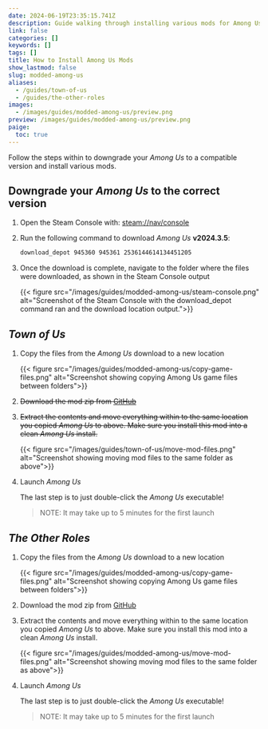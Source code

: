 ```yaml
---
date: 2024-06-19T23:35:15.741Z
description: Guide walking through installing various mods for Among Us
link: false
categories: []
keywords: []
tags: []
title: How to Install Among Us Mods
show_lastmod: false
slug: modded-among-us
aliases:
  - /guides/town-of-us
  - /guides/the-other-roles
images:
  - /images/guides/modded-among-us/preview.png
preview: /images/guides/modded-among-us/preview.png
paige:
  toc: true
---
```



Follow the steps within to downgrade your *Among Us* to a compatible version and install various mods.

<!--more-->

## Downgrade your *Among Us* to the correct version

1. Open the Steam Console with: [steam://nav/console](steam://nav/console)

2. Run the following command to download *Among Us* **v2024.3.5**:

   ```bash
   download_depot 945360 945361 2536144614134451205
   ```

3. Once the download is complete, navigate to the folder where the files were downloaded, as shown in the Steam Console output

   {{< figure src="/images/guides/modded-among-us/steam-console.png" alt="Screenshot of the Steam Console with the download_depot command ran and the download location output.">}}

## *Town of Us*

1. Copy the files from the *Among Us* download to a new location

   {{< figure src="/images/guides/modded-among-us/copy-game-files.png" alt="Screenshot showing copying Among Us game files between folders">}}

2. ~~Download the mod zip from [GitHub](https://github.com/eDonnes124/Town-Of-Us-R/releases/download/v5.0.4/ToU.v5.0.4.zip)~~

3. ~~Extract the contents and move everything within to the same location you copied *Among Us* to above. Make sure you install this mod into a clean *Among Us* install.~~

   {{< figure src="/images/guides/town-of-us/move-mod-files.png" alt="Screenshot showing moving mod files to the same folder as above">}}

4. Launch *Among Us*

   The last step is to just double-click the *Among Us* executable!

   > NOTE: It may take up to 5 minutes for the first launch

## *The Other Roles*

1. Copy the files from the *Among Us* download to a new location

   {{< figure src="/images/guides/modded-among-us/copy-game-files.png" alt="Screenshot showing copying Among Us game files between folders">}}

2. Download the mod zip from [GitHub](https://github.com/tarper24/TheOtherRoles/releases/download/v4.5.3.24/TheOtherRoles.zip)

3. Extract the contents and move everything within to the same location you copied *Among Us* to above. Make sure you install this mod into a clean *Among Us* install.

   {{< figure src="/images/guides/modded-among-us/move-mod-files.png" alt="Screenshot showing moving mod files to the same folder as above">}}

4. Launch *Among Us*

   The last step is to just double-click the *Among Us* executable!

   > NOTE: It may take up to 5 minutes for the first launch
